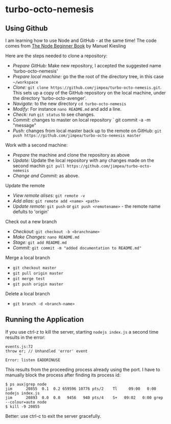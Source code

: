 turbo-octo-nemesis
==================

Using Github
------------

I am learning how to use Node and GitHub - at the same time! The code comes from [The Node Beginner Book](https://www.nodebeginner.org/) by Manuel Kiesling 

Here are the steps needed to clone a repository:

- *Prepare GitHub:* Make new repository, I accepted the suggested name 'turbo-octo-nemesis'
- *Prepare local machine:* go the the root of the directory tree, in this case `~/workspace`
- *Clone:* `git clone https://github.com/jimpea/turbo-octo-nemesis.git`. This sets up a copy of the GitHub repository on the local machine, under the directory 'turbo-octo-avenger'.
- *Navigate:* to the new directory `cd turbo-octo-nemesis`
- *Modify:* For instance  `nano README.md` and add a line.
- *Check:* run `git status` to see changes.
- *Commit:* changes to master on local repository ` git commit -a -m "message"
- *Push:* changes from local master back up to the remote on GitHub: `git push https://github.com/jimpea/turbo-octo-nemesis master`

Work with a second machine:

- *Prepare* the machine and clone the repository as above
- *Update:* Update the local repository with any changes made on the second machin `git pull https://github.com/jimpea/turbo-octo-nemesis`
- *Change and Commit:* as above.

Update the remote

- *View remote alises:* `git remote -v`
- *Add alias:* `git remote add <name> <path>`
- *Update remote:* `git push` or `git push <remotename>` - the remote name defults to 'origin'

Check out a new branch

- *Checkout:* `git checkout -b <branchname>`
- *Make Changes:* `nano README.md`
- *Stage:* `git add README.md`
- *Commit:* `git commit -m "added documentation to README.md"`

Merge a local branch

- `git checkout master`
- `git pull origin master`
- `git merge test`
- `git push origin master`

Delete a local branch

- `git branch -d <branch-name>`

Running the Application
-----------------------

If you use ctrl-z to kill the server, starting `nodejs index.js` a second time results in the error:

    events.js:72
    throw er; // Unhandled 'error' event
          ^
    Error: listen EADDRINUSE

This results from the proceeding process already using the port. I have to manually block the process after finding its process id:

    $ ps aux|grep node
    jim      20855  0.1  0.2 659596 10776 pts/2    Tl     09:00   0:00 nodejs index.js
    jim      20893  0.0  0.0   9456   940 pts/4    S+   09:02   0:00 grep --colour=auto node
    $ kill -9 20855

Better: use ctrl-c to exit the server gracefully.
    




 

